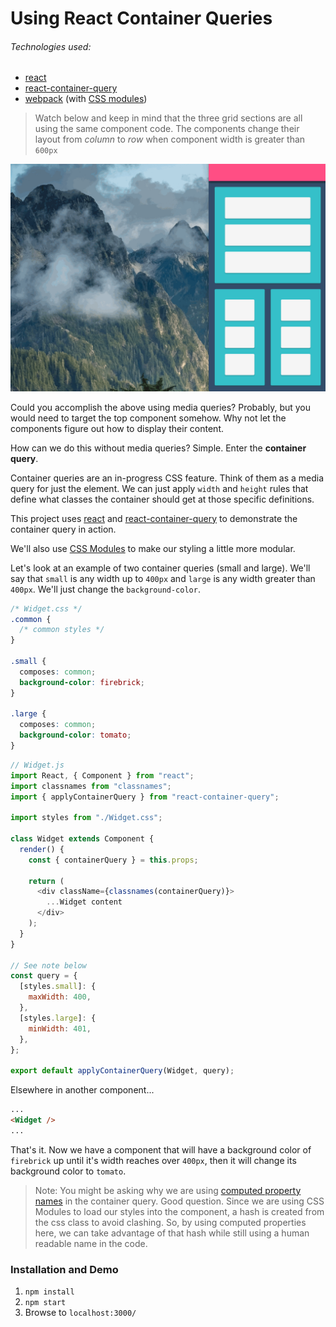 # Using React Container Queries

###### Technologies used:
- [react](https://facebook.github.io/react/)
- [react-container-query](http://d6u.github.io/react-container-query/)
- [webpack](https://github.com/webpack/webpack) (with [CSS modules](https://github.com/css-modules/css-modules))

> Watch below and keep in mind that the three grid sections are all using the same component code. The components change their layout from _column_ to _row_ when component width is greater than `600px`

![Container Queries FTW](container-query.gif)

Could you accomplish the above using media queries? Probably, but you would need to target the top component somehow. Why not let the components figure out how to display their content.

How can we do this without media queries? Simple. Enter the **container query**.

Container queries are an in-progress CSS feature. Think of them as a media query for just the element. We can just apply `width` and `height` rules that define what classes the container should get at those specific definitions.

This project uses [react](https://facebook.github.io/react/) and [react-container-query](http://d6u.github.io/react-container-query/) to demonstrate the container query in action. 

We'll also use [CSS Modules](https://github.com/css-modules/css-modules) to make our styling a little more modular.

Let's look at an example of two container queries (small and large). We'll say that `small` is any width up to `400px` and `large` is any width greater than `400px`. We'll just change the `background-color`.
```css
/* Widget.css */
.common {
  /* common styles */
}

.small {
  composes: common;
  background-color: firebrick;
}

.large {
  composes: common;
  background-color: tomato;
}
```
```js
// Widget.js
import React, { Component } from "react";
import classnames from "classnames";
import { applyContainerQuery } from "react-container-query";

import styles from "./Widget.css";

class Widget extends Component {
  render() {
    const { containerQuery } = this.props;
  
    return (
      <div className={classnames(containerQuery)}>
        ...Widget content
      </div>
    );
  }
}

// See note below
const query = {
  [styles.small]: {
    maxWidth: 400,
  },
  [styles.large]: {
    minWidth: 401,
  },
};

export default applyContainerQuery(Widget, query);
```

Elsewhere in another component...
```html
...
<Widget />
...
```

That's it. Now we have a component that will have a background color of `firebrick` up until it's width reaches over `400px`, then it will change its background color to `tomato`.

> Note: You might be asking why we are using [computed property names](https://github.com/lukehoban/es6features#enhanced-object-literals) in the container query. Good question. Since we are using CSS Modules to load our styles into the component, a hash is created from the css class to avoid clashing. So, by using computed properties here, we can take advantage of that hash while still using a human readable name in the code.

### Installation and Demo
1. `npm install`
2. `npm start`
3. Browse to `localhost:3000/`

